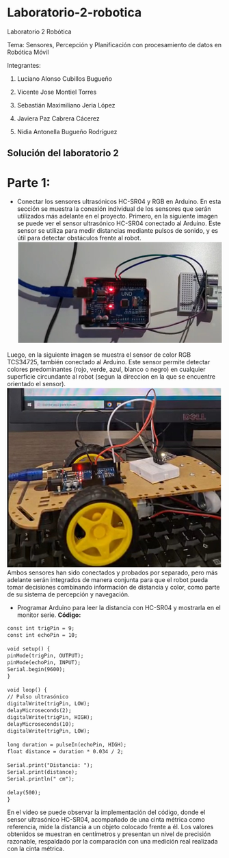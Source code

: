 # Laboratorio-2-robotica
Laboratorio 2 Robótica

Tema: Sensores, Percepción y Planificación con procesamiento de datos en Robótica Móvil

Integrantes:

1. Luciano Alonso Cubillos Bugueño

2. Vicente Jose Montiel Torres

3. Sebastián Maximiliano Jeria López

4. Javiera Paz Cabrera Cácerez

5. Nidia Antonella Bugueño Rodríguez


## Solución del laboratorio 2

# Parte 1:
- Conectar los sensores ultrasónicos HC-SR04 y RGB en Arduino.
  En esta sección se muestra la conexión individual de los sensores que serán utilizados más adelante en el proyecto.
Primero, en la siguiente imagen se puede ver el sensor ultrasónico HC-SR04 conectado al Arduino. Este sensor se utiliza para medir distancias mediante pulsos de sonido, y es útil para detectar obstáculos frente al robot.
![Imagen 1](images/WhatsApp%20Image%202025-06-08%20at%2022.45.59.jpeg)

Luego, en la siguiente imagen se muestra el sensor de color RGB TCS34725, también conectado al Arduino. Este sensor permite detectar colores predominantes (rojo, verde, azul, blanco o negro) en cualquier superficie circundante al robot (segun la direccion en la que se encuentre orientado el sensor).
![Imagen 2](images/WhatsApp%20Image%202025-06-08%20at%2022.47.06.jpeg)
Ambos sensores han sido conectados y probados por separado, pero más adelante serán integrados de manera conjunta para que el robot pueda tomar decisiones combinando información de distancia y color, como parte de su sistema de percepción y navegación.

- Programar Arduino para leer la distancia con HC-SR04 y mostrarla en el monitor serie.
**Código:**
```
const int trigPin = 9; 
const int echoPin = 10; 

void setup() {
pinMode(trigPin, OUTPUT);
pinMode(echoPin, INPUT);
Serial.begin(9600); 
}

void loop() {
// Pulso ultrasónico
digitalWrite(trigPin, LOW);
delayMicroseconds(2);
digitalWrite(trigPin, HIGH);
delayMicroseconds(10);
digitalWrite(trigPin, LOW);

long duration = pulseIn(echoPin, HIGH);
float distance = duration * 0.034 / 2;

Serial.print("Distancia: ");
Serial.print(distance);
Serial.println(" cm");

delay(500);
}

```
En el video se puede observar la implementación del código, donde el sensor ultrasónico HC-SR04, acompañado de una cinta métrica como referencia, mide la distancia a un objeto colocado frente a él. Los valores obtenidos se muestran en centímetros y presentan un nivel de precisión razonable, respaldado por la comparación con una medición real realizada con la cinta métrica. 
